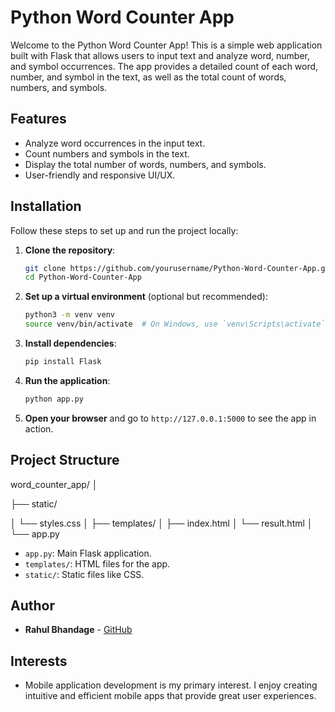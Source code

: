 # Python Word Counter App

Welcome to the Python Word Counter App! This is a simple web application built with Flask that allows users to input text and analyze word, number, and symbol occurrences. The app provides a detailed count of each word, number, and symbol in the text, as well as the total count of words, numbers, and symbols.

## Features

- Analyze word occurrences in the input text.
- Count numbers and symbols in the text.
- Display the total number of words, numbers, and symbols.
- User-friendly and responsive UI/UX.

## Installation

Follow these steps to set up and run the project locally:

1. **Clone the repository**:

    ```bash
    git clone https://github.com/yourusername/Python-Word-Counter-App.git
    cd Python-Word-Counter-App
    ```

2. **Set up a virtual environment** (optional but recommended):

    ```bash
    python3 -m venv venv
    source venv/bin/activate  # On Windows, use `venv\Scripts\activate`
    ```

3. **Install dependencies**:

    ```bash
    pip install Flask
    ```

4. **Run the application**:

    ```bash
    python app.py
    ```

5. **Open your browser** and go to `http://127.0.0.1:5000` to see the app in action.

## Project Structure

word_counter_app/
│

├── static/

│ 
    └── styles.css
│
├── 
templates/
│ 
    ├── index.html
│ 
    └── result.html
│
└── app.py

- `app.py`: Main Flask application.
- `templates/`: HTML files for the app.
- `static/`: Static files like CSS.

## Author

- **Rahul Bhandage** - [GitHub](https://github.com/Rahul-Bhandage)

## Interests

- Mobile application development is my primary interest. I enjoy creating intuitive and efficient mobile apps that provide great user experiences.


